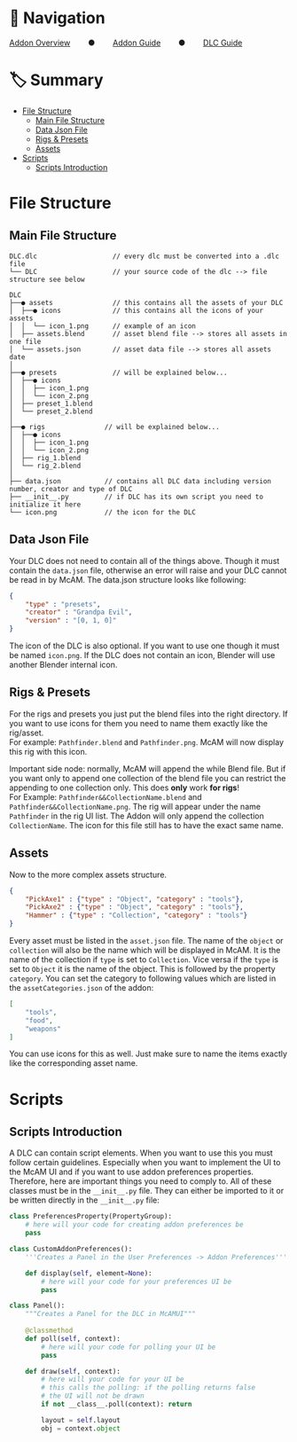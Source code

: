 # 🧭 Navigation
<div align="center">
  <div style="display: flex; gap: 2rem;">
    <a href=https://github.com/BlueEvilGFX/MC-Assets-Manager/blob/main/README.md>Addon Overview</a>
    ●
    <a href=https://github.com/BlueEvilGFX/MC-Assets-Manager/blob/main/addon_guide.md>Addon Guide</a>
    ●
    <a href=https://github.com/BlueEvilGFX/MC-Assets-Manager/blob/main/dlc_guide.md>DLC Guide</a> 
  </div>
</div>


# 🏷 Summary
* [File Structure](#file-structure)
  * [Main File Structure](#main-file-structure)
  * [Data Json File](#data-json-file)
  * [Rigs & Presets](#rigs--presets)
  * [Assets](#assets)
* [Scripts](#scripts)
  * [Scripts Introduction](#scripts-indtroduction) 

# File Structure

## Main File Structure

```
DLC.dlc                   // every dlc must be converted into a .dlc file
└── DLC                   // your source code of the dlc --> file structure see below
```

```
DLC
├──● assets               // this contains all the assets of your DLC
│  ├──● icons             // this contains all the icons of your assets
│  │  └── icon_1.png      // example of an icon
│  ├── assets.blend       // asset blend file --> stores all assets in one file
│  └── assets.json        // asset data file --> stores all assets date
│  
├──● presets              // will be explained below...
│  ├──● icons
│  │  ├── icon_1.png
│  │  └── icon_2.png
│  ├── preset_1.blend
│  └── preset_2.blend
│  
├──● rigs               // will be explained below...
│  ├──● icons
│  │  ├── icon_1.png
│  │  └── icon_2.png
│  ├── rig_1.blend
│  └── rig_2.blend
│  
├── data.json           // contains all DLC data including version number, creator and type of DLC 
├── __init__.py         // if DLC has its own script you need to initialize it here
└── icon.png            // the icon for the DLC
```

## Data Json File

Your DLC does not need to contain all of the things above. Though it must contain the `data.json` file, otherwise an error will raise and your DLC cannot be read in by McAM. The data.json structure looks like following:

```json
{
    "type" : "presets",
    "creator" : "Grandpa Evil",
    "version" : "[0, 1, 0]"
}
```

The icon of the DLC is also optional. If you want to use one though it must be named `icon.png`. If the DLC does not contain an icon, Blender will use another Blender internal icon.

## Rigs & Presets

For the rigs and presets you just put the blend files into the right directory. If you want to use icons for them you need to name them exactly like the rig/asset.\
For example: `Pathfinder.blend` and `Pathfinder.png`. McAM will now display this rig with this icon.

Important side node: normally, McAM will append the while Blend file. But if you want only to append one collection of the blend file you can restrict the appending to one collection only. This does **only** work **for rigs**!\
For Example: `Pathfinder&&CollectionName.blend` and `Pathfinder&&CollectionName.png`. The rig will appear under the name `Pathfinder` in the rig UI list. The Addon will only append the collection `CollectionName`. The icon for this file still has to have the exact same name.

## Assets

Now to the more complex assets structure.
```json
{
    "PickAxe1" : {"type" : "Object", "category" : "tools"},
    "PickAxe2" : {"type" : "Object", "category" : "tools"},
    "Hammer" : {"type" : "Collection", "category" : "tools"}
}
```

Every asset must be listed in the `asset.json` file. The name of the `object` or `collection` will also be the name which will be displayed in McAM. It is the name of the collection if `type` is set to `Collection`. Vice versa if the `type` is set to `Object` it is the name of the object. This is followed by the property `category`. You can set the category to following values which are listed in the `assetCategories.json` of the addon:
```json
[
    "tools",
    "food",
    "weapons"
]
```

You can use icons for this as well. Just make sure to name the items exactly like the corresponding asset name.

# Scripts

## Scripts Introduction

A DLC can contain script elements. When you want to use this you must follow certain guidelines. Especially when you want to implement the UI to the McAM UI and if you want to use addon preferences properties. Therefore, here are important things you need to comply to. All of these classes must be in the `__init__.py` file. They can either be imported to it or be written directly in the `__init__.py` file:

```py
class PreferencesProperty(PropertyGroup):
    # here will your code for creating addon preferences be
    pass
```

```py
class CustomAddonPreferences():
    '''Creates a Panel in the User Preferences -> Addon Preferences'''

    def display(self, element=None):
        # here will your code for your preferences UI be
        pass
```

```py
class Panel():
    """Creates a Panel for the DLC in McAMUI"""
    
    @classmethod
    def poll(self, context):
        # here will your code for polling your UI be
        pass

    def draw(self, context):
        # here will your code for your UI be
        # this calls the polling: if the polling returns false
        # the UI will not be drawn 
        if not __class__.poll(context): return

        layout = self.layout
        obj = context.object
```
